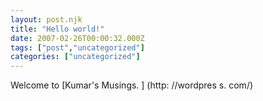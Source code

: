 ```yaml
---
layout: post.njk
title: "Hello world!"
date: 2007-02-26T00:00:32.000Z
tags: ["post","uncategorized"]
categories: ["uncategorized"]
---
```


Welcome to [Kumar's Musings. ] (http: //wordpres
s. com/)
